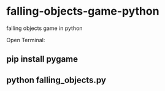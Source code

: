 # falling-objects-game-python
falling objects game in python

Open Terminal:
## pip install pygame

## python falling_objects.py

